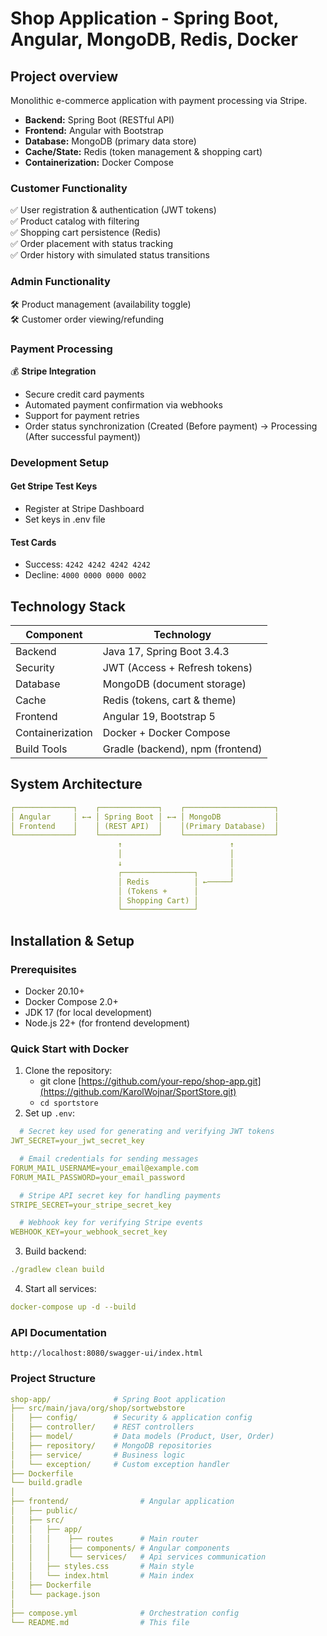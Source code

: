 # Shop Application - Spring Boot, Angular, MongoDB, Redis, Docker

## Project overview 
Monolithic e-commerce application with payment processing via Stripe.
- **Backend:** Spring Boot (RESTful API)
- **Frontend:** Angular with Bootstrap
- **Database:** MongoDB (primary data store)
- **Cache/State:** Redis (token management & shopping cart)
- **Containerization:** Docker Compose

### Customer Functionality
✅ User registration & authentication (JWT tokens)  
✅ Product catalog with filtering  
✅ Shopping cart persistence (Redis)  
✅ Order placement with status tracking  
✅ Order history with simulated status transitions  

### Admin Functionality
🛠️ Product management (availability toggle)  
🛠️ Customer order viewing/refunding  

### Payment Processing
💰 **Stripe Integration**
- Secure credit card payments
- Automated payment confirmation via webhooks
- Support for payment retries
- Order status synchronization (Created (Before payment) → Processing (After successful payment))

### Development Setup
#### Get Stripe Test Keys
- Register at Stripe Dashboard
- Set keys in .env file

#### Test Cards
- Success: `4242 4242 4242 4242`
- Decline: `4000 0000 0000 0002`

## Technology Stack
| Component        | Technology                       |
|------------------|----------------------------------|
| Backend          | Java 17, Spring Boot 3.4.3       |
| Security         | JWT (Access + Refresh tokens)    |
| Database         | MongoDB (document storage)       |
| Cache            | Redis (tokens, cart & theme)     |
| Frontend         | Angular 19, Bootstrap 5          |
| Containerization | Docker + Docker Compose          |
| Build Tools      | Gradle (backend), npm (frontend) |


## System Architecture
```yaml
┌─────────────┐    ┌─────────────┐    ┌────────────────────┐
│ Angular     │ ←→ │ Spring Boot │ ←→ │ MongoDB            │
│ Frontend    │    │ (REST API)  │    │(Primary Database)  │
└─────────────┘    └─────────────┘    └────────────────────┘
                        ↑                        ↑
                        │                        │
                        ↓                        │
                        ┌────────────────┐       │
                        │ Redis          │ ←─────┘
                        │ (Tokens +      │
                        │ Shopping Cart) │
                        └────────────────┘
```

## Installation & Setup

### Prerequisites
- Docker 20.10+
- Docker Compose 2.0+
- JDK 17 (for local development)
- Node.js 22+ (for frontend development)

### Quick Start with Docker
1. Clone the repository:
   - git clone [https://github.com/your-repo/shop-app.git](https://github.com/KarolWojnar/SportStore.git)
   - `cd sportstore`
2. Set up `.env`:
```yaml
  # Secret key used for generating and verifying JWT tokens
JWT_SECRET=your_jwt_secret_key

  # Email credentials for sending messages
FORUM_MAIL_USERNAME=your_email@example.com
FORUM_MAIL_PASSWORD=your_email_password

  # Stripe API secret key for handling payments
STRIPE_SECRET=your_stripe_secret_key

  # Webhook key for verifying Stripe events
WEBHOOK_KEY=your_webhook_secret_key
```

3. Build backend:
```yaml
./gradlew clean build
```

4. Start all services:
```yaml
docker-compose up -d --build
```

### API Documentation
`
http://localhost:8080/swagger-ui/index.html
`

### Project Structure
```yaml
shop-app/              # Spring Boot application
├── src/main/java/org/shop/sortwebstore
│   ├── config/        # Security & application config
│   ├── controller/    # REST controllers
│   ├── model/         # Data models (Product, User, Order)
│   ├── repository/    # MongoDB repositories
│   ├── service/       # Business logic
│   └── exception/     # Custom exception handler
├── Dockerfile
└── build.gradle
│
├── frontend/                # Angular application
│   ├── public/
│   ├── src/
│   │   ├── app/ 
│   │   │    ├── routes      # Main router
│   │   │    ├── components/ # Angular components
│   │   │    └── services/   # Api services communication
│   │   ├── styles.css       # Main style
│   │   └── index.html       # Main index
│   ├── Dockerfile
│   └── package.json
│
├── compose.yml              # Orchestration config
└── README.md                # This file
```